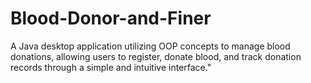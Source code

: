 # Blood-Donor-and-Finer
A Java desktop application utilizing OOP concepts to manage blood donations, allowing users to register, donate blood, and track donation records through a simple and intuitive interface." 
